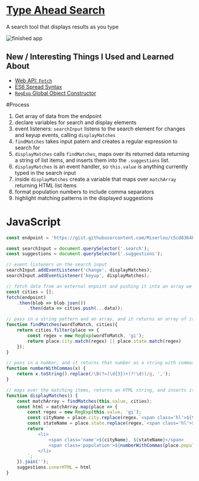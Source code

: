 # [Type Ahead Search](http://travis.bingo/typeAhead/)
A search tool that displays results as you type

![finished app]('img/finished-app.png')


## New / Interesting Things I Used and Learned About
* [Web API: `Fetch`](https://developer.mozilla.org/en-US/docs/Web/API/Fetch_API)
* [ES6 Spread Syntax](https://developer.mozilla.org/en-US/docs/Web/JavaScript/Reference/Operators/Spread_operator)
* [`RegExp` Global Object Constructor](https://developer.mozilla.org/en-US/docs/Web/JavaScript/Reference/Global_Objects/RegExp)


#Process 
1. Get array of data from the endpoint
1. declare variables for search and display elements
1. event listeners: `searchInput` listens to the search element for changes and keyup events, calling `displayMatches`
1. `findMatches` takes input patern and creates a regular expression to search for
1. `displayMatches` calls `findMatches`, maps over its returned data returning a string of list items, and inserts them into the `.suggestions` list.
1. `displayMatches` is an event handler, so `this.value` is anything currently typed in the search input
1. inside `displayMatches` create a variable that maps over `matchArray` returning HTML list items
1. format population numbers to include comma separators
1. highlight matching patterns in the displayed suggestions

# JavaScript

```js
const endpoint = 'https://gist.githubusercontent.com/Miserlou/c5cd8364bf9b2420bb29/raw/2bf258763cdddd704f8ffd3ea9a3e81d25e2c6f6/cities.json';

const searchInput = document.querySelector('.search');
const suggestions = document.querySelector('.suggestions');

// event listeners on the search input
searchInput.addEventListener('change', displayMatches);
searchInput.addEventListener('keyup', displayMatches);

// fetch data from an external enpoint and pushing it into an array we can use
const cities = [];
fetch(endpoint)
	.then(blob => blob.json())
		.then(data => cities.push(...data));

// pass in a string pattern and an array, and it returns an array of items where the string pattern is found anywhere in the `city` or `state` value.
function findMatches(wordToMatch, cities){
	return cities.filter(place => {
		const regex = new RegExp(wordToMatch, 'gi');
		return place.city.match(regex) || place.state.match(regex)
	});
}

// pass in a number, and it returns that number as a string with commas
function numberWithCommas(x) {
	return x.toString().replace(/\B(?=(\d{3})+(?!\d))/g, ',');
}

// maps over the matching items, returns an HTML string, and inserts it into the `suggestions` list (the results display)
function displayMatches() {
	const matchArray = findMatches(this.value, cities);
	const html = matchArray.map(place => {
		const regex = new RegExp(this.value, 'gi');
		const cityName = place.city.replace(regex,`<span class='hl'>${this.value}</span>`);
		const stateName = place.state.replace(regex,`<span class='hl'>${this.value}</span>`);
		return `
			<li>
				<span class='name'>${cityName}, ${stateName}</span>
				<span class='population'>${numberWithCommas(place.population)}</span>
			</li>
		`;
	}).join('');
	suggestions.innerHTML = html
}

```
